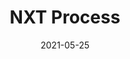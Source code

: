 ---
title       : NXT Process
description : Entreprise québécoise qui conçoit des systèmes dans le domaine de l’intégration de procédé liquide.
date        : 2021-05-25
link        : https://groupeafn.com/
company     : fatfish
technologies: 
  - WordPress
---